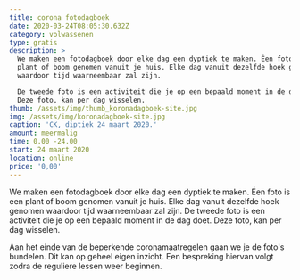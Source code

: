 ```yaml
---
title: corona fotodagboek
date: 2020-03-24T08:05:30.632Z
category: volwassenen
type: gratis
description: >
  We maken een fotodagboek door elke dag een dyptiek te maken. Éen foto is een
  plant of boom genomen vanuit je huis. Elke dag vanuit dezelfde hoek genomen
  waardoor tijd waarneembaar zal zijn.

  De tweede foto is een activiteit die je op een bepaald moment in de dag doet.
  Deze foto, kan per dag wisselen. 
thumb: /assets/img/thumb_koronadagboek-site.jpg
img: /assets/img/koronadagboek-site.jpg
caption: 'CK, diptiek 24 maart 2020.'
amount: meermalig
time: 0.00 -24.00
start: 24 maart 2020
location: online
price: '0,00'
---
```

We maken een fotodagboek door elke dag een dyptiek te maken. Éen foto is een plant of boom genomen vanuit je huis. Elke dag vanuit dezelfde hoek genomen waardoor tijd waarneembaar zal zijn. De tweede foto is een activiteit die je op een bepaald moment in de dag doet. Deze foto, kan per dag wisselen. 

Aan het einde van de beperkende coronamaatregelen gaan we je de foto's bundelen. Dit kan op geheel eigen inzicht. Een bespreking hiervan volgt zodra de reguliere lessen weer beginnen.